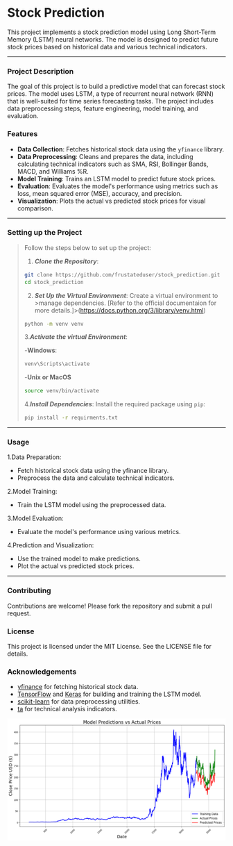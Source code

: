 # Stock Prediction

This project implements a stock prediction model using Long Short-Term Memory (LSTM) neural networks. The model is designed to predict future stock prices based on historical data and various technical indicators.

---

### Project Description

The goal of this project is to build a predictive model that can forecast stock prices. The model uses LSTM, a type of recurrent neural network (RNN) that is well-suited for time series forecasting tasks. The project includes data preprocessing steps, feature engineering, model training, and evaluation.

### Features

- **Data Collection**: Fetches historical stock data using the `yfinance` library.
- **Data Preprocessing**: Cleans and prepares the data, including calculating technical indicators such as SMA, RSI, Bollinger Bands, MACD, and Williams %R.
- **Model Training**: Trains an LSTM model to predict future stock prices.
- **Evaluation**: Evaluates the model's performance using metrics such as loss, mean squared error (MSE), accuracy, and precision.
- **Visualization**: Plots the actual vs predicted stock prices for visual comparison.

---

### Setting up the Project

>Follow the steps below to set up the project:
>
>1. ***Clone the Repository***:
>
>```sh
>git clone https://github.com/frustateduser/stock_prediction.git
>cd stock_prediction
>```
>
>2. ***Set Up the Virtual Environment***: Create a virtual environment to >manage dependencies. [Refer to the official documentaion for more details.]>(https://docs.python.org/3/library/venv.html)
>
>```sh
> python -m venv venv
>```
>
>3.***Activate the virtual Environment***:
>
>-**Windows**:
>```sh
>venv\Scripts\activate
>```
>
>-**Unix or MacOS**
>```sh
>source venv/bin/activate
>```
>4.***Install Dependencies***: Install the required package using `pip`:
>```sh
>pip install -r requirments.txt
>```
>
>
---

### Usage

1.Data Preparation:
- Fetch historical stock data using the yfinance library.
- Preprocess the data and calculate technical indicators.

2.Model Training: 

- Train the LSTM model using the preprocessed data.

3.Model Evaluation:

- Evaluate the model's performance using various metrics.

4.Prediction and Visualization:

- Use the trained model to make predictions.
- Plot the actual vs predicted stock prices.

---

### Contributing
Contributions are welcome! Please fork the repository and submit a pull request.

### License
This project is licensed under the MIT License. See the LICENSE file for details.

### Acknowledgements
- [yfinance](https://github.com/ranaroussi/yfinance) for fetching historical stock data.
- [TensorFlow](https://www.tensorflow.org/) and [Keras](https://keras.io/) for building and training the LSTM model.
- [scikit-learn](https://scikit-learn.org/) for data preprocessing utilities.
- [ta](https://github.com/bukosabino/ta) for technical analysis indicators.



![output graph for close price of TSLA(tesla) stocks](output.png "output graph for close price of TSLA(tesla) stocks")
